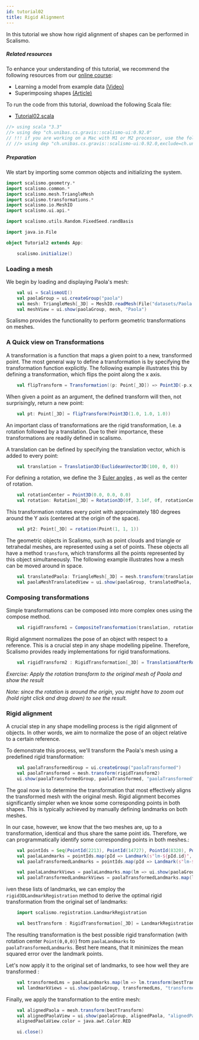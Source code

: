 ```yaml
---
id: tutorial02
title: Rigid Alignment
---
```


In this tutorial we show how rigid alignment of shapes can be performed in Scalismo.

##### Related resources

To enhance your understanding of this tutorial, we recommend the following resources from our [online course](https://shapemodelling.cs.unibas.ch/ssm-course/):

- Learning a model from example data [(Video)](https://www.futurelearn.com/courses/statistical-shape-modelling/3/steps/250329)
- Superimposing shapes [(Article)](https://www.futurelearn.com/courses/statistical-shape-modelling/3/steps/250330)

To run the code from this tutorial, download the following Scala file:
- [Tutorial02.scala](./Tutorial02.scala)


```scala mdoc:invisible
//> using scala "3.3"
//> using dep "ch.unibas.cs.gravis::scalismo-ui:0.92.0"
// !!! if you are working on a Mac with M1 or M2 processor, use the following import instead !!!
// //> using dep "ch.unibas.cs.gravis::scalismo-ui:0.92.0,exclude=ch.unibas.cs.gravis%vtkjavanativesmacosimpl"
```

##### Preparation

We start by importing some common objects and initializing the system.

```scala mdoc:silent
import scalismo.geometry.*
import scalismo.common.*
import scalismo.mesh.TriangleMesh
import scalismo.transformations.*
import scalismo.io.MeshIO
import scalismo.ui.api.*

import scalismo.utils.Random.FixedSeed.randBasis

import java.io.File
```

```scala mdoc:invisible emptyLines:2
object Tutorial2 extends App:
```


```scala mdoc:silent emptyLines:1
    scalismo.initialize()
```

### Loading a mesh

We begin by loading and displaying Paola's mesh:

```scala mdoc:silent emptyLines:2
    val ui = ScalismoUI()
    val paolaGroup = ui.createGroup("paola")
    val mesh: TriangleMesh[_3D] = MeshIO.readMesh(File("datasets/Paola.ply")).get
    val meshView = ui.show(paolaGroup, mesh, "Paola")
```

Scalismo provides the functionality to perform geometric transformations on meshes.

### A Quick view on Transformations

A transformation is a function that maps a given point to a new, transformed point. 
The most general way to define a transformation is by specifying the transformation function
explicitly. The following example illustrates this by defining a transformation,
which flips the point along the x axis.


```scala mdoc:silent emptyLines:2
    val flipTransform = Transformation((p: Point[_3D]) => Point3D(-p.x, p.y, p.z))
```

When given a point as an argument, the defined transform will then, not surprisingly, return a new point:

```scala mdoc
    val pt: Point[_3D] = flipTransform(Point3D(1.0, 1.0, 1.0))
```

An important class of transformations are the rigid transformation, I.e. a rotation followed by a translation. Due to their
importance, these transformations are readily defined in scalismo.

A translation can be defined by specifying the translation vector, which is
added to every point:

```scala mdoc:silent emptyLines:2
    val translation = Translation3D(EuclideanVector3D(100, 0, 0))
```

For defining a rotation, we define the 3 [Euler angles](https://en.wikipedia.org/wiki/Euler_angles) , as well as the center of rotation.
```scala mdoc:silent emptyLines:2
    val rotationCenter = Point3D(0.0, 0.0, 0.0)
    val rotation: Rotation[_3D] = Rotation3D(0f, 3.14f, 0f, rotationCenter)
```
This transformation rotates every point with approximately 180 degrees around the Y axis (centered at the origin of the space).

```scala mdoc:silent emptyLines:2
    val pt2: Point[_3D] = rotation(Point(1, 1, 1))
```

The geometric objects in Scalismo, such as point clouds and triangle or tetrahedal meshes, are represented using a set of points. 
These objects all have a method `transform`, which transforms all the points represented by this object simultaneously.
The following example illustrates how a mesh can be moved around in space. 

```scala mdoc:silent emptyLines:2
    val translatedPaola: TriangleMesh[_3D] = mesh.transform(translation)
    val paolaMeshTranslatedView = ui.show(paolaGroup, translatedPaola, "translatedPaola")
```

### Composing transformations

Simple transformations can be composed into more complex ones using the compose method.

```scala
    val rigidTransform1 = CompositeTransformation(translation, rotation)
```

Rigid alignment normalizes the pose of an object with respect to a reference. This is a crucial step in any shape modelling pipeline. 
Therefore, Scalismo provides ready implementations for rigid transformations. 

```scala mdoc:silent  emptyLines:2
    val rigidTransform2 : RigidTransformation[_3D] = TranslationAfterRotation3D(translation, rotation)
```


*Exercise: Apply the rotation transform to the original mesh of Paola and show the result*

*Note: since the rotation is around the origin, you might have to zoom out (hold right click and drag down) to see the result.*


### Rigid alignment

A crucial step in any shape modelling process is the rigid alignment of objects. In other words, we aim to normalize the pose of an object relative to a certain reference.

To demonstrate this process, we'll transform the Paola's mesh using a predefined rigid transformation:

```scala mdoc:silent emptyLines:2
    val paolaTransformedGroup = ui.createGroup("paolaTransformed")
    val paolaTransformed = mesh.transform(rigidTransform2)
    ui.show(paolaTransformedGroup, paolaTransformed, "paolaTransformed")
```

The goal now is to determine the transformation that most effectively aligns the transformed mesh with the original mesh.
Rigid alignment becomes significantly simpler when we know some corresponding points in both shapes. This is typically achieved by 
manually defining landmarks on both meshes. 

In our case, however, we know that the two meshes are, up to a transformation, identical and thus share the same point ids. 
Therefore, we can programmatically identify some corresponding points in both meshes.:

```scala mdoc:silent emptyLines:2
    val pointIds = Seq(PointId(2213), PointId(14727), PointId(8320), PointId(48182))
    val paolaLandmarks = pointIds.map(pId => Landmark(s"lm-${pId.id}", mesh.pointSet.point(pId)))
    val paolaTransformedLandmarks = pointIds.map(pId => Landmark(s"lm-${pId.id}", paolaTransformed.pointSet.point(pId)))

    val paolaLandmarkViews = paolaLandmarks.map(lm => ui.show(paolaGroup, lm, s"${lm.id}"))
    val paolaTransformedLandmarkViews = paolaTransformedLandmarks.map(lm => ui.show(paolaTransformedGroup, lm, lm.id))
```

iven these lists of landmarks, we can employ the `rigid3DLandmarkRegistration` method to derive the optimal rigid transformation from the original set of landmarks:

```scala mdoc:silent emptyLines:2
    import scalismo.registration.LandmarkRegistration

    val bestTransform : RigidTransformation[_3D] = LandmarkRegistration.rigid3DLandmarkRegistration(paolaLandmarks, paolaTransformedLandmarks, center = Point(0, 0, 0))
```

The resulting transformation is the best possible rigid transformation (with rotation center ```Point(0,0,0)```) from ```paolaLandmarks``` to ```paolaTransformedLandmarks```.
Best here means, that it minimizes the mean squared error over the landmark points.

Let's now apply it to the original set of landmarks, to see how well they are transformed :

```scala mdoc:silent emptyLines:2
    val transformedLms = paolaLandmarks.map(lm => lm.transform(bestTransform))
    val landmarkViews = ui.show(paolaGroup, transformedLms, "transformedLMs")
```

Finally, we apply the transformation to the entire mesh:

```scala mdoc:silent emptyLines:2
    val alignedPaola = mesh.transform(bestTransform)
    val alignedPaolaView = ui.show(paolaGroup, alignedPaola, "alignedPaola")
    alignedPaolaView.color = java.awt.Color.RED
```


```scala mdoc:invisible
    ui.close()
```


